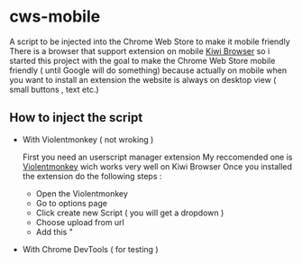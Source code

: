 # cws-mobile

A script to be injected into the Chrome Web Store to make it mobile friendly
There is a browser that support extension on mobile [Kiwi Browser](https://kiwibrowser.com)
so i started this project with the goal to make the Chrome Web Store mobile friendly ( until Google will do something)
because actually on mobile when you want to install an extension the website is always on desktop view ( small buttons , text etc.)

## How to inject the script


- With Violentmonkey ( not wroking )

    First you need an userscript manager extension 
    My reccomended one is [Violentmonkey](https://violentmonkey.github.io/) wich works very well on Kiwi Browser
    Once you installed the extension do the following steps :
    -   Open the Violentmonkey
    -   Go to options page 
    -   Click create new Script ( you will get a dropdown )
    -   Choose upload from url
    -   Add this "

- With Chrome DevTools ( for testing )
